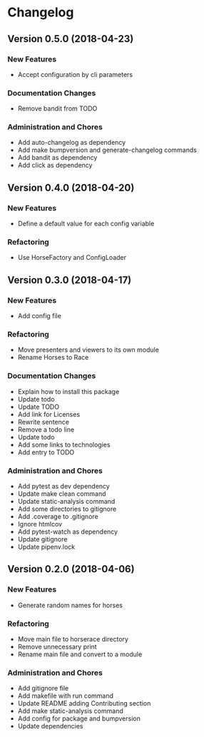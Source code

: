 # Changelog



## Version 0.5.0 (2018-04-23)

### New Features
- Accept configuration by cli parameters





### Documentation Changes
- Remove bandit from TODO


### Administration and Chores
- Add auto-changelog as dependency
- Add make bumpversion and generate-changelog commands
- Add bandit as dependency
- Add click as dependency




## Version 0.4.0 (2018-04-20)

### New Features
- Define a default value for each config variable



### Refactoring
- Use HorseFactory and ConfigLoader







## Version 0.3.0 (2018-04-17)

### New Features
- Add config file



### Refactoring
- Move presenters and viewers to its own module
- Rename Horses to Race



### Documentation Changes
- Explain how to install this package
- Update todo
- Update TODO
- Add link for Licenses
- Rewrite sentence
- Remove a todo line
- Update todo
- Add some links to technologies
- Add entry to TODO


### Administration and Chores
- Add pytest as dev dependency
- Update make clean command
- Update static-analysis command
- Add some directories to gitignore
- Add .coverage to .gitignore
- Ignore htmlcov
- Add pytest-watch as dependency
- Update gitignore
- Update pipenv.lock




## Version 0.2.0 (2018-04-06)

### New Features
- Generate random names for horses



### Refactoring
- Move main file to horserace directory
- Remove unnecessary print
- Rename main file and convert to a module




### Administration and Chores
- Add gitignore file
- Add makefile with run command
- Update README adding Contributing section
- Add make static-analysis command
- Add config for package and bumpversion
- Update dependencies




